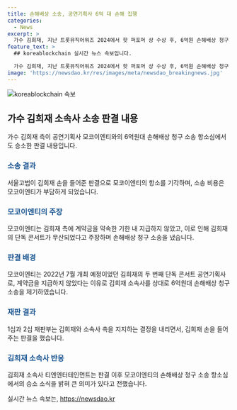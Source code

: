 ```yaml
---
title: 손해배상 소송, 공연기획사 6억 대 손해 집행
categories:
  - News
excerpt: >
  가수 김희재, 지난 트롯뮤직어워즈 2024에서 핫 퍼포머 상 수상 후, 6억원 손해배상 청구 소송 항소심에서 승소. 손해배상 청구 소송은 공연기획사 모코이엔티와의 계약금 미지급 문제로 발생. 법원은 항소 모두 기각하고 모코이엔티 소송 비용 부담 판결. 모코이엔티는 청구했지만 김희재 및 소속사가 이긴 케이스, 재판부 1심, 2심 판결 모두 김희재 측의 승리로 종결.
feature_text: >
  ## koreablockchain 실시간 뉴스 속보입니다.

  가수 김희재, 지난 트롯뮤직어워즈 2024에서 핫 퍼포머 상 수상 후, 6억원 손해배상 청구 소송 항소심에서 승소. 손해배상 청구 소송은 공연기획사 모코이엔티와의 계약금 미지급 문제로 발생. 법원은 항소 모두 기각하고 모코이엔티 소송 비용 부담 판결. 모코이엔티는 청구했지만 김희재 및 소속사가 이긴 케이스, 재판부 1심, 2심 판결 모두 김희재 측의 승리로 종결.
image: 'https://newsdao.kr/res/images/meta/newsdao_breakingnews.jpg'
---
```


<p><img src="https://newsdao.kr/res/images/meta/newsdao_breakingnews.jpg" alt="koreablockchain 속보" /></p>

<h2 data-ke-size="size26">가수 김희재 소속사 소송 판결 내용</h2>

<p data-ke-size="size16">가수 김희재 측이 공연기획사 모코이엔티와의 6억원대 손해배상 청구 소송 항소심에서도 승소한 판결 내용입니다.</p>

<h3><b><span style="color: #1a5490;">소송 결과</span></b></h3>

<p data-ke-size="size16">서울고법이 김희재 손을 들어준 판결으로 모코이엔티의 항소를 기각하며, 소송 비용은 모코이엔티가 부담하게 되었습니다.</p>

<h3><b><span style="color: #1a5490;">모코이엔티의 주장</span></b></h3>

<p data-ke-size="size16">모코이엔티는 김희재 측에 계약금을 약속한 기한 내 지급하지 않았고, 이로 인해 김희재의 단독 콘서트가 무산되었다고 주장하며 손해배상 청구 소송을 냈습니다.</p>

<h3><b><span style="color: #1a5490;">판결 배경</span></b></h3>

<p data-ke-size="size16">모코이엔티는 2022년 7월 개최 예정이었던 김희재의 두 번째 단독 콘서트 공연기획사로, 계약금을 지급하지 않았다는 이유로 김희재 소속사를 상대로 6억원대 손해배상 청구 소송을 제기하였습니다.</p>

<h3><b><span style="color: #1a5490;">재판 결과</span></b></h3>

<p data-ke-size="size16">1심과 2심 재판부는 김희재와 소속사 측을 지지하는 결정을 내리면서, 김희재 손을 들어주는 판결을 했습니다.</p>

<h3><b><span style="color: #1a5490;">김희재 소속사 반응</span></b></h3>

<p data-ke-size="size16">김희재 소속사 티엔엔터테인먼트는 판결 이후 모코이엔티의 손해배상 청구 소송 항소심에서의 승소 소식을 밝혀 큰 의미가 있다고 전했습니다.</p>
실시간 뉴스 속보는, <a href="https://newsdao.kr" rel="dofollow">https://newsdao.kr</a>



